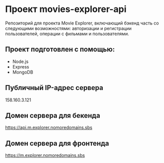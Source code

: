 # Проект movies-explorer-api
Репозиторий для проекта Movie Explorer, включающий бэкенд часть со следующими возможностями: авторизации и регистрации пользователей, операции с фильмами и пользователями.

## Проект подготовлен с помощью:
* Node.js
* Express
* MongoDB 

## Публичный IP-адрес сервера
158.160.3.121

## Домен сервера для бекенда  
https://api.m.explorer.nomoredomains.sbs

## Домен сервера для фронтенда  
https://m.explorer.nomoredomains.sbs

